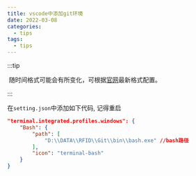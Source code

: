 ```yaml
---
title: vscode中添加git环境
date: 2022-03-08
categories:
  - tips
tags:
  - tips
---
```


:::tip

​ 随时间格式可能会有所变化，可根据[官网](https://code.visualstudio.com/docs/editor/integrated-terminal#_configuration)最新格式配置。

:::

在`setting.json`中添加如下代码, 记得重启

```json
"terminal.integrated.profiles.windows": {
    "Bash": {
        "path": [
            "D:\\DATA\\RFID\\Git\\bin\\bash.exe" //bash路径
        ],
        "icon": "terminal-bash"
    }
}
```
